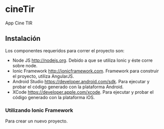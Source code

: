 # cineTir
App Cine TIR

## Instalación

Los componentes requeridos para correr el proyecto son: 
- Node JS <http://nodejs.org>. Debido a que se utiliza Ionic y éste corre sobre node.
- Ionic Framework <http://ionicframework.com>. Framework para construir el proyecto, utiliza AngularJS.
- Android Studio <https://developer.android.com/sdk>. Para ejecutar y probar el código generado con la plataforma Android.
- XCode <https://developer.apple.com/xcode>. Para ejecutar y probar el código generado con la plataforma iOS. 

### Utilizando Ionic Framework

Para crear un nuevo proyecto. <template> puede ser *tabs*, *sidebar* o *blank*. 

```
    ionic start <nombreApp> <template>
```

Para ejecutar el proyecto y visualizarlo en un explorador web. Este comando abre una nueva pestaña en el explorador por default.

```
    ionic serve
```

Para compilar una de las plataformas del proyecto. <platform> puede ser *android* o *ios* para este proyecto en específico.

```
    ionic build <platform> [--release]
```

Para agregar una plataforma al proyecto, e.g., agregar el código fuente de iOS o Android.

```
    ionic add platform <platform>
```

Para agregar un plugin. Son proyectos que agregan funciones específicas escritas para el framework de Cordova. (e.g. http://ngcordova.com). Dirección puede ser el nombre de la extensión o la dirección del repositorio en Git.

```
    ionic add plugin <direccion>
```


Link a wiki: https://github.com/bakedintime/cineTir/wiki
